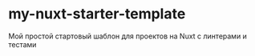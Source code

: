 # my-nuxt-starter-template

Мой простой стартовый шаблон для проектов на Nuxt с линтерами и тестами
